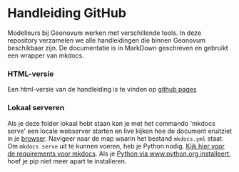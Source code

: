 # Handleiding GitHub

Modelleurs bij Geonovum werken met verschillende tools. In deze repository verzamelen we alle handleidingen die binnen Geonovum beschikbaar zijn. De documentatie is in MarkDown geschreven en gebruikt een wrapper van mkdocs.

### HTML-versie

Een html-versie van de handleiding is te vinden op [github pages](https://geonovum.github.io/handleiding-tooling/)

### Lokaal serveren

Als je deze folder lokaal hebt staan kan je met het commando 'mkdocs serve' een locale webserver starten en live kijken hoe de document eruitziet in je [browser](http://127.0.0.1:8000/). Navigeer naar de map waarin het bestand `mkdocs.yml` staat. Om `mkdocs serve` uit te kunnen voeren, heb je Python nodig. [Kijk hier voor de requirements voor mkdocs](https://www.mkdocs.org/user-guide/installation/#requirements). Als je [Python via www.python.org installeert](https://wiki.python.org/moin/BeginnersGuide/Download), hoef je pip niet meer apart te installeren.